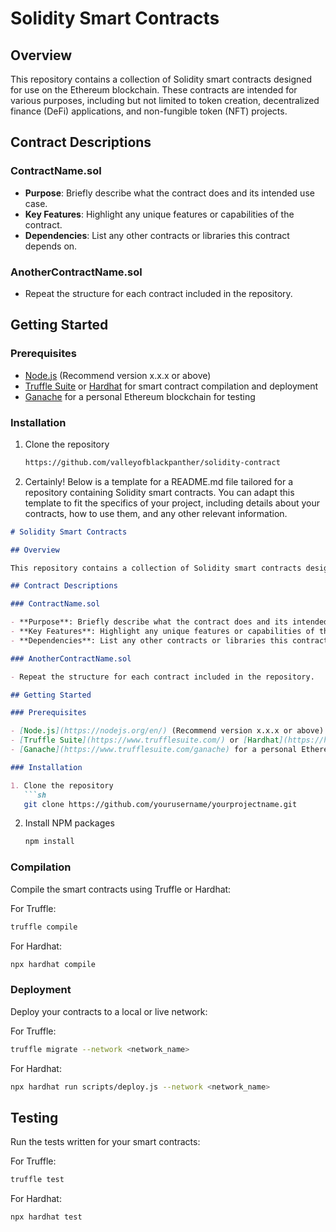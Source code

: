 # Solidity Smart Contracts

## Overview

This repository contains a collection of Solidity smart contracts designed for use on the Ethereum blockchain. These contracts are intended for various purposes, including but not limited to token creation, decentralized finance (DeFi) applications, and non-fungible token (NFT) projects.

## Contract Descriptions

### ContractName.sol

- **Purpose**: Briefly describe what the contract does and its intended use case.
- **Key Features**: Highlight any unique features or capabilities of the contract.
- **Dependencies**: List any other contracts or libraries this contract depends on.

### AnotherContractName.sol

- Repeat the structure for each contract included in the repository.

## Getting Started

### Prerequisites

- [Node.js](https://nodejs.org/en/) (Recommend version x.x.x or above)
- [Truffle Suite](https://www.trufflesuite.com/) or [Hardhat](https://hardhat.org/) for smart contract compilation and deployment
- [Ganache](https://www.trufflesuite.com/ganache) for a personal Ethereum blockchain for testing

### Installation

1. Clone the repository
   ```sh
   https://github.com/valleyofblackpanther/solidity-contract
   ```
2. Certainly! Below is a template for a README.md file tailored for a repository containing Solidity smart contracts. You can adapt this template to fit the specifics of your project, including details about your contracts, how to use them, and any other relevant information.

```markdown
# Solidity Smart Contracts

## Overview

This repository contains a collection of Solidity smart contracts designed for use on the Ethereum blockchain. These contracts are intended for various purposes, including but not limited to token creation, decentralized finance (DeFi) applications, and non-fungible token (NFT) projects.

## Contract Descriptions

### ContractName.sol

- **Purpose**: Briefly describe what the contract does and its intended use case.
- **Key Features**: Highlight any unique features or capabilities of the contract.
- **Dependencies**: List any other contracts or libraries this contract depends on.

### AnotherContractName.sol

- Repeat the structure for each contract included in the repository.

## Getting Started

### Prerequisites

- [Node.js](https://nodejs.org/en/) (Recommend version x.x.x or above)
- [Truffle Suite](https://www.trufflesuite.com/) or [Hardhat](https://hardhat.org/) for smart contract compilation and deployment
- [Ganache](https://www.trufflesuite.com/ganache) for a personal Ethereum blockchain for testing

### Installation

1. Clone the repository
   ```sh
   git clone https://github.com/yourusername/yourprojectname.git
   ```
2. Install NPM packages
   ```sh
   npm install
   ```

### Compilation

Compile the smart contracts using Truffle or Hardhat:

For Truffle:
```sh
truffle compile
```

For Hardhat:
```sh
npx hardhat compile
```

### Deployment

Deploy your contracts to a local or live network:

For Truffle:
```sh
truffle migrate --network <network_name>
```

For Hardhat:
```sh
npx hardhat run scripts/deploy.js --network <network_name>
```

## Testing

Run the tests written for your smart contracts:

For Truffle:
```sh
truffle test
```

For Hardhat:
```sh
npx hardhat test
``` 
